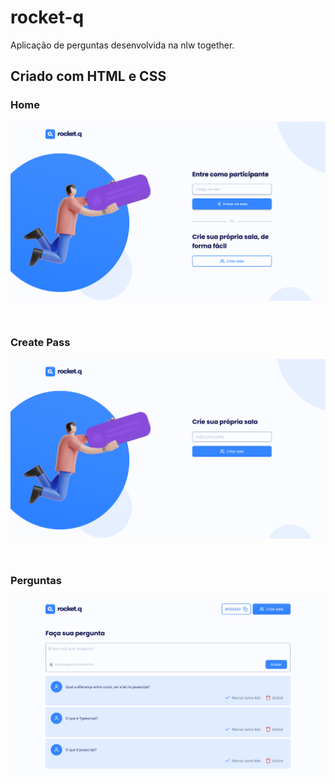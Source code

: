 # rocket-q
Aplicação de perguntas desenvolvida na nlw together.

## Criado com HTML e CSS

### Home
![home](/imgs/Home.png)

&nbsp;

### Create Pass
![create-pass](/imgs/create-pass.png)

&nbsp;

### Perguntas
![perguntas](/imgs/questions.png)
